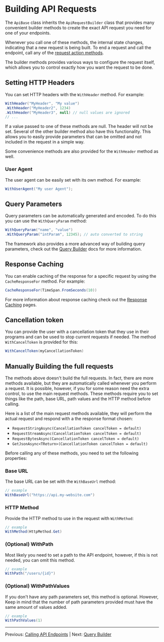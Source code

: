 # Building API Requests
The `ApiBase` class inherits the `ApiRequestBuilder` class that provides many convenient builder methods to create the exact API request you need for one of your endpoints.

Whenever you call one of these methods, the internal state changes, indicating that a new request is being built. To end a request and call the endpoint, call any of the [request action methods](calling-endpoints.md).

The builder methods provides various ways to configure the request itself, which allows you to control exactly how you want the request to be done.

## Setting HTTP Headers
You can set HTTP headers with the `WithHeader` method. For example:

```cs
WithHeader("MyHeader", "My value")
.WithHeader("MyHeader2", 1234)
.WithHeader("MyHeader3", null) // null values are ignored
// ...
```

If a value passed to one of these methods are null. The header will not be set. Several of the other builder method also have this functionality. This allows you to easily provide parameters that can be omitted and not included in the request in a simple way.

Some convenience methods are also provided for the `WithHeader` method as well.

### User Agent
The user agent can be easily set with its own method. For example:

```cs
WithUserAgent("My user Agent");
```

## Query Parameters
Query parameters can be automatically generated and encoded. To do this you can use the `WithQueryParam` method:
```cs
WithQueryParam("name", "value")
.WithQueryParam("intParam", 12345); // auto converted to string
```

The framework also provides a more advanced way of building query parameters, check out the [Query Builder](query-builder.md) docs for more information.

## Response Caching
You can enable caching of the response for a specific request by using the `CacheResponseFor` method. For example:

```cs
CacheResponseFor(TimeSpan.FromSeconds(10))
```

For more information about response caching check out the [Response Caching](response-caching.md) pages.

## Cancellation token
You can provide the user with a cancellation token that they use in their programs and can be used to stop current requests if needed. The method `WithCancelToken` is provided for this:
```cs
WithCancelToken(myCancellationToken)
```

## Manually Building the full requests
The methods above doesn't build the full requests. In fact, there are more methods available, but they are automatically called whenever you perform a request. It is possible, however, if you for some reason need the extra control, to use the main request methods. These methods require you to set things like the path, base URL, path values and the HTTP method before calling.

Here is a list of the main request methods available, they will perform the actual request and respond with a the response format chosen:
- `RequestStringAsync(CancellationToken cancelToken = default)`
- `RequestStreamAsync(CancellationToken cancelToken = default)`
- `RequestBytesAsync(CancellationToken cancelToken = default)`
- `GetJsonAsync<TReturn>(CancellationToken cancelToken = default)`

Before calling any of these methods, you need to set the following properties:

### Base URL
The base URL can be set with the `WithBaseUrl` method:
```cs
// example
WithBaseUrl("https://api.my-website.com")
```

### HTTP Method
Provide the HTTP method to use in the request with `WithMethod`:
```cs
// example
WithMethod(HttpMethod.Get)
```

### (Optional) WithPath
Most likely you need to set a path to the API endpoint, however, if this is not needed, you can omit this method.
```cs
// example
WithPath("/users/{id}")
```

### (Optional) WithPathValues
If you don't have any path parameters set, this method is optional. However, Keep in mind that the number of path parameters provided must have the same amount of values added.
```cs
// example
WithPathValues(1)
```

---
Previous: [Calling API Endpoints](calling-endpoints.md) | Next: [Query Builder](query-builder.md)
